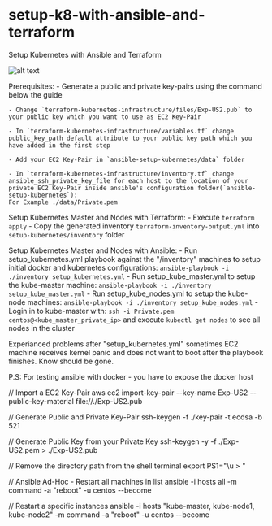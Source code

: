 # setup-k8-with-ansible-and-terraform
Setup Kubernetes with Ansible and Terraform 

![alt text](https://raw.githubusercontent.com/exploitx3/setup-k8-with-ansible-and-terraform/master/terraform-kubernetes-infrastructure/docs/infrastructure-diagram.png)


Prerequisites:
    - Generate a public and private key-pairs using the command below the guide

    - Change `terraform-kubernetes-infrastructure/files/Exp-US2.pub` to your public key which you want to use as EC2 Key-Pair

    - In `terraform-kubernetes-infrastructure/variables.tf` change public_key_path default attribute to your public key path which you have added in the first step

    - Add your EC2 Key-Pair in `ansible-setup-kubernetes/data` folder

    - In `terraform-kubernetes-infrastructure/inventory.tf` change ansible_ssh_private_key_file for each host to the location of your private EC2 Key-Pair inside ansible's configuration folder(`ansible-setup-kubernetes`):
    For Example ./data/Private.pem


Setup Kubernetes Master and Nodes with Terraform:
    - Execute `terraform apply`
    - Copy the generated inventory `terraform-inventory-output.yml` into 
        `setup-kubernetes/inventory` folder
    
Setup Kubernetes Master and Nodes with Ansible:
    - Run setup_kubernetes.yml playbook against the "/inventory" machines to setup initial docker and kubernetes configurations: 
        `ansible-playbook -i ./inventory setup_kubernetes.yml`
    - Run setup_kube_master.yml to setup the kube-master machine: 
        `ansible-playbook -i ./inventory setup_kube_master.yml`
    - Run setup_kube_nodes.yml to setup the kube-node machines:
        `ansible-playbook -i ./inventory setup_kube_nodes.yml`
    - Login in to kube-master with: `ssh -i Private.pem centos@<kube_master_private_ip>`
        and execute `kubectl get nodes` to see all nodes in the cluster

Experianced problems after "setup_kubernetes.yml" sometimes EC2 machine receives kernel panic and does not want to boot after the playbook finishes. Know should be gone.

P.S: For testing ansible with docker - you have to expose the docker host 

// Import a EC2 Key-Pair
aws ec2 import-key-pair --key-name Exp-US2 --public-key-material file://./Exp-US2.pub

// Generate Public and Private Key-Pair
ssh-keygen -f ./key-pair -t ecdsa -b 521

// Generate Public Key from your Private Key
ssh-keygen -y -f ./Exp-US2.pem > ./Exp-US2.pub

// Remove the directory path from the shell terminal
export PS1="\u > "

// Ansible Ad-Hoc - Restart all machines in list
ansible -i hosts all -m command -a "reboot" -u centos --become

// Restart a specific instances
ansible -i hosts "kube-master, kube-node1, kube-node2" -m command -a "reboot" -u centos --become